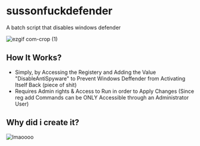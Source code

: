 # sussonfuckdefender
A batch script that disables windows defender

![ezgif com-crop (1)](https://github.com/ArielS-gif/sussonfuckdefender/assets/77091800/600aa0cc-4fee-4b58-a463-ef9946438b60)


## How It Works?
- Simply, by Accessing the Registery and Adding the Value "DisableAntiSpyware" to Prevent Windows Deffender from Activating Itself Back (piece of shit)
- Requires Admin rights & Access to Run in order to Apply Changes (Since reg add Commands can be ONLY Accessible through an Administrator User)


## Why did i create it?
![lmaoooo](https://github.com/ArielS-gif/sussonfuckdefender/assets/77091800/0520e72b-7be6-4bfa-b8ff-e59f1bc3a7f3)

